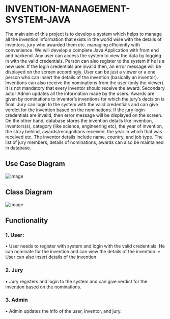 # INVENTION-MANAGEMENT-SYSTEM-JAVA
The main aim of this project is to develop a system which helps to manage all the invention information that exists in the world wise with the details of inventors, jury who awarded them etc. managing efficiently with convenience. We will develop a complete Java Application with front end and backend. Any user can access the system to view the data by logging in with the valid credentials. Person can also register to the system if he is a new user. If the login credentials are invalid then, an error message will be displayed on the screen accordingly. User can be just a viewer or a one person who can insert the details of the invention (basically an inventor). Inventions can also receive the nominations from the user (only the viewer). It is not mandatory that every inventor should receive the award. Secondary actor Admin updates all the information made by the users. Awards are given by nominations to inventor’s inventions for which the jury’s decision is final. Jury can login to the system with the valid credentials and can give verdict for the invention based on the nominations. If the jury login credentials are invalid, then error message will be displayed on the screen. On the other hand, database stores the invention details like invention, inventors(s), category (like science, engineering etc), the year of invention, the story behind, awards/recognitions received, the year in which that was received etc. The inventor details include name, country, and job type. The list of jury members, details of nominations, awards can also be maintained in database. 

## Use Case Diagram
![image](https://github.com/praneethp4/INVENTION-MANAGEMENT-SYSTEM-JAVA/assets/123055147/f126be02-1f67-46b5-bb60-1e6d8577f847)

## Class Diagram
![image](https://github.com/praneethp4/INVENTION-MANAGEMENT-SYSTEM-JAVA/assets/123055147/74bf84a1-c973-4fe1-a78a-194834194a7d)

## Functionality
### 1. User:  
•	User needs to register with system and login with the valid credentials. He can nominate for the invention and can view the details of the invention. 
•	User can also insert details of the invention 
### 2. Jury 
• Jury registers and login to the system and can give verdict for the invention based on the nominations. 
### 3. Admin 
• Admin updates the info of the user, inventor, and jury. 
